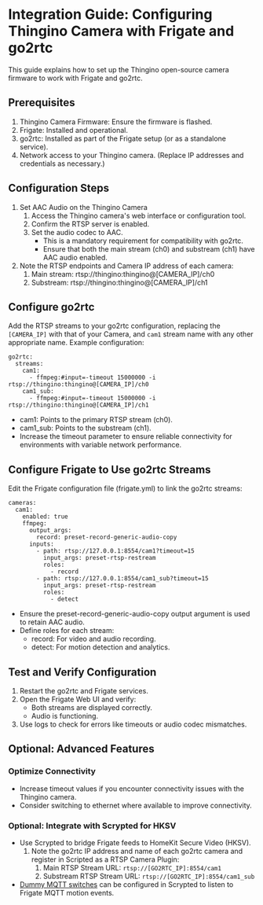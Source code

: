 # Integration Guide: Configuring Thingino Camera with Frigate and go2rtc

This guide explains how to set up the Thingino open-source camera firmware to work with Frigate and go2rtc.

## Prerequisites

1. Thingino Camera Firmware: Ensure the firmware is flashed.
1. Frigate: Installed and operational.
1. go2rtc: Installed as part of the Frigate setup (or as a standalone service).
1. Network access to your Thingino camera. (Replace IP addresses and credentials as necessary.)

## Configuration Steps

1. Set AAC Audio on the Thingino Camera
   1. Access the Thingino camera's web interface or configuration tool.
   1. Confirm the RTSP server is enabled.
   1. Set the audio codec to AAC.
      - This is a mandatory requirement for compatibility with go2rtc.
      - Ensure that both the main stream (ch0) and substream (ch1) have AAC audio enabled.
1. Note the RTSP endpoints and Camera IP address of each camera:
   1. Main stream: rtsp://thingino:thingino@[CAMERA_IP]/ch0
   1. Substream: rtsp://thingino:thingino@[CAMERA_IP]/ch1

## Configure go2rtc
Add the RTSP streams to your go2rtc configuration, replacing the `[CAMERA_IP]` with that of your Camera, and `cam1` stream name with any other appropriate name. Example configuration:

```
go2rtc:
  streams:
    cam1:
      - ffmpeg:#input=-timeout 15000000 -i rtsp://thingino:thingino@[CAMERA_IP]/ch0
    cam1_sub:
      - ffmpeg:#input=-timeout 15000000 -i rtsp://thingino:thingino@[CAMERA_IP]/ch1
```

- cam1: Points to the primary RTSP stream (ch0).
- cam1_sub: Points to the substream (ch1).
- Increase the timeout parameter to ensure reliable connectivity for environments with variable network performance.

## Configure Frigate to Use go2rtc Streams
Edit the Frigate configuration file (frigate.yml) to link the go2rtc streams:

```
cameras:
  cam1:
    enabled: true
    ffmpeg:
      output_args:
        record: preset-record-generic-audio-copy
      inputs:
        - path: rtsp://127.0.0.1:8554/cam1?timeout=15
          input_args: preset-rtsp-restream
          roles:
            - record
        - path: rtsp://127.0.0.1:8554/cam1_sub?timeout=15
          input_args: preset-rtsp-restream
          roles:
            - detect
```

- Ensure the preset-record-generic-audio-copy output argument is used to retain AAC audio.
- Define roles for each stream:
   - record: For video and audio recording.
   - detect: For motion detection and analytics.

## Test and Verify Configuration
1. Restart the go2rtc and Frigate services.
1. Open the Frigate Web UI and verify:
   - Both streams are displayed correctly.
   - Audio is functioning.
1. Use logs to check for errors like timeouts or audio codec mismatches.

## Optional: Advanced Features
### Optimize Connectivity

- Increase timeout values if you encounter connectivity issues with the Thingino camera.
- Consider switching to ethernet where available to improve connectivity.

### Optional: Integrate with Scrypted for HKSV

- Use Scrypted to bridge Frigate feeds to HomeKit Secure Video (HKSV).
   1. Note the go2rtc IP address and name of each go2rtc camera and register in Scripted as a RTSP Camera Plugin:
      1. Main RTSP Stream URL: `rtsp://[GO2RTC_IP]:8554/cam1`
      1. Substream RTSP Stream URL: `rtsp://[GO2RTC_IP]:8554/cam1_sub`
- [Dummy MQTT switches](https://www.reddit.com/r/Scrypted/comments/ycmyyv/how_do_i_add_motion_sensor_trigger_via_mqtt/) can be configured in Scrypted to listen to Frigate MQTT motion events.
